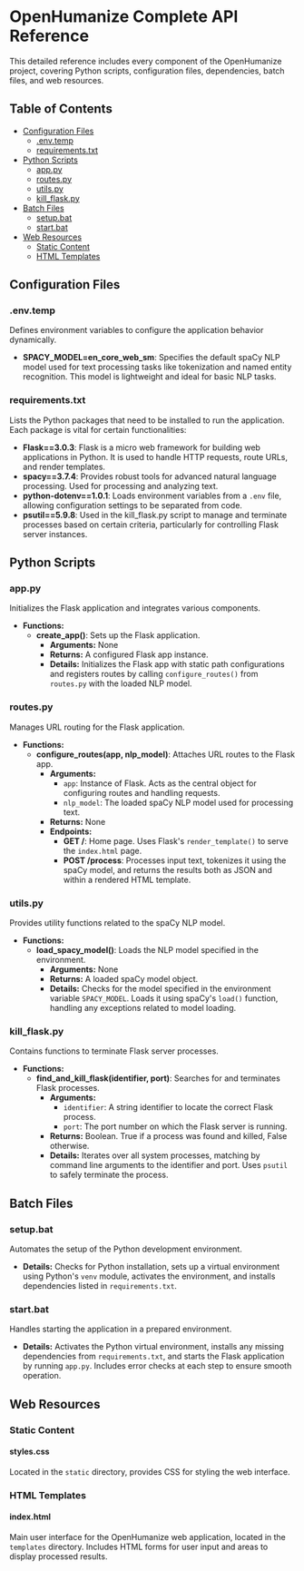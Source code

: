 # OpenHumanize Complete API Reference

This detailed reference includes every component of the OpenHumanize project, covering Python scripts, configuration files, dependencies, batch files, and web resources.

## Table of Contents
- [Configuration Files](#configuration-files)
  - [.env.temp](#envtemp)
  - [requirements.txt](#requirementstxt)
- [Python Scripts](#python-scripts)
  - [app.py](#apppy)
  - [routes.py](#routespy)
  - [utils.py](#utilspy)
  - [kill_flask.py](#kill_flaskpy)
- [Batch Files](#batch-files)
  - [setup.bat](#setupbat)
  - [start.bat](#startbat)
- [Web Resources](#web-resources)
  - [Static Content](#static-content)
  - [HTML Templates](#html-templates)

## Configuration Files

### .env.temp
Defines environment variables to configure the application behavior dynamically.
- **SPACY_MODEL=en_core_web_sm**: Specifies the default spaCy NLP model used for text processing tasks like tokenization and named entity recognition. This model is lightweight and ideal for basic NLP tasks.

### requirements.txt
Lists the Python packages that need to be installed to run the application. Each package is vital for certain functionalities:
- **Flask==3.0.3**: Flask is a micro web framework for building web applications in Python. It is used to handle HTTP requests, route URLs, and render templates.
- **spacy==3.7.4**: Provides robust tools for advanced natural language processing. Used for processing and analyzing text.
- **python-dotenv==1.0.1**: Loads environment variables from a `.env` file, allowing configuration settings to be separated from code.
- **psutil==5.9.8**: Used in the kill_flask.py script to manage and terminate processes based on certain criteria, particularly for controlling Flask server instances.

## Python Scripts

### app.py
Initializes the Flask application and integrates various components.
- **Functions:**
  - **create_app()**: Sets up the Flask application.
    - **Arguments:** None
    - **Returns:** A configured Flask app instance.
    - **Details:** Initializes the Flask app with static path configurations and registers routes by calling `configure_routes()` from `routes.py` with the loaded NLP model.

### routes.py
Manages URL routing for the Flask application.
- **Functions:**
  - **configure_routes(app, nlp_model)**: Attaches URL routes to the Flask app.
    - **Arguments:**
      - `app`: Instance of Flask. Acts as the central object for configuring routes and handling requests.
      - `nlp_model`: The loaded spaCy NLP model used for processing text.
    - **Returns:** None
    - **Endpoints:**
      - **GET /**: Home page. Uses Flask's `render_template()` to serve the `index.html` page.
      - **POST /process**: Processes input text, tokenizes it using the spaCy model, and returns the results both as JSON and within a rendered HTML template.

### utils.py
Provides utility functions related to the spaCy NLP model.
- **Functions:**
  - **load_spacy_model()**: Loads the NLP model specified in the environment.
    - **Arguments:** None
    - **Returns:** A loaded spaCy model object.
    - **Details:** Checks for the model specified in the environment variable `SPACY_MODEL`. Loads it using spaCy's `load()` function, handling any exceptions related to model loading.

### kill_flask.py
Contains functions to terminate Flask server processes.
- **Functions:**
  - **find_and_kill_flask(identifier, port)**: Searches for and terminates Flask processes.
    - **Arguments:**
      - `identifier`: A string identifier to locate the correct Flask process.
      - `port`: The port number on which the Flask server is running.
    - **Returns:** Boolean. True if a process was found and killed, False otherwise.
    - **Details:** Iterates over all system processes, matching by command line arguments to the identifier and port. Uses `psutil` to safely terminate the process.

## Batch Files

### setup.bat
Automates the setup of the Python development environment.
- **Details:** Checks for Python installation, sets up a virtual environment using Python's `venv` module, activates the environment, and installs dependencies listed in `requirements.txt`.

### start.bat
Handles starting the application in a prepared environment.
- **Details:** Activates the Python virtual environment, installs any missing dependencies from `requirements.txt`, and starts the Flask application by running `app.py`. Includes error checks at each step to ensure smooth operation.

## Web Resources

### Static Content
#### styles.css
Located in the `static` directory, provides CSS for styling the web interface.

### HTML Templates
#### index.html
Main user interface for the OpenHumanize web application, located in the `templates` directory. Includes HTML forms for user input and areas to display processed results.